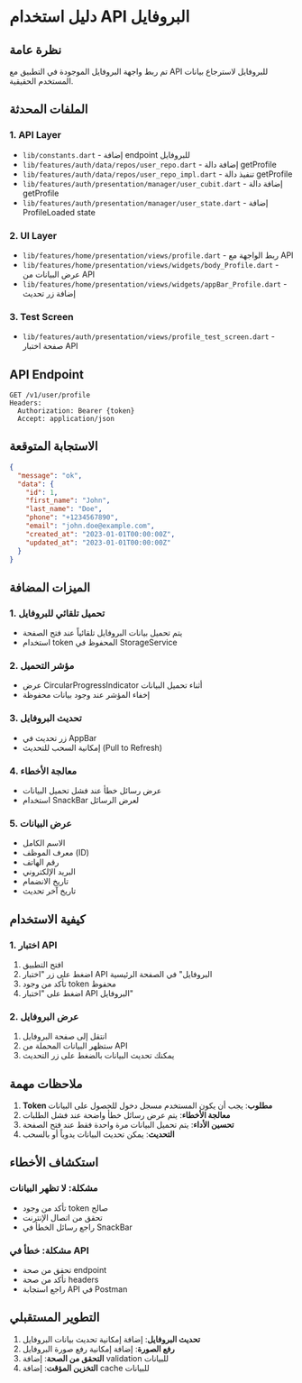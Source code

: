# دليل استخدام API البروفايل

## نظرة عامة
تم ربط واجهة البروفايل الموجودة في التطبيق مع API للبروفايل لاسترجاع بيانات المستخدم الحقيقية.

## الملفات المحدثة

### 1. API Layer
- `lib/constants.dart` - إضافة endpoint للبروفايل
- `lib/features/auth/data/repos/user_repo.dart` - إضافة دالة getProfile
- `lib/features/auth/data/repos/user_repo_impl.dart` - تنفيذ دالة getProfile
- `lib/features/auth/presentation/manager/user_cubit.dart` - إضافة دالة getProfile
- `lib/features/auth/presentation/manager/user_state.dart` - إضافة ProfileLoaded state

### 2. UI Layer
- `lib/features/home/presentation/views/profile.dart` - ربط الواجهة مع API
- `lib/features/home/presentation/views/widgets/body_Profile.dart` - عرض البيانات من API
- `lib/features/home/presentation/views/widgets/appBar_Profile.dart` - إضافة زر تحديث

### 3. Test Screen
- `lib/features/auth/presentation/views/profile_test_screen.dart` - صفحة اختبار API

## API Endpoint
```
GET /v1/user/profile
Headers: 
  Authorization: Bearer {token}
  Accept: application/json
```

## الاستجابة المتوقعة
```json
{
  "message": "ok",
  "data": {
    "id": 1,
    "first_name": "John",
    "last_name": "Doe", 
    "phone": "+1234567890",
    "email": "john.doe@example.com",
    "created_at": "2023-01-01T00:00:00Z",
    "updated_at": "2023-01-01T00:00:00Z"
  }
}
```

## الميزات المضافة

### 1. تحميل تلقائي للبروفايل
- يتم تحميل بيانات البروفايل تلقائياً عند فتح الصفحة
- استخدام token المحفوظ في StorageService

### 2. مؤشر التحميل
- عرض CircularProgressIndicator أثناء تحميل البيانات
- إخفاء المؤشر عند وجود بيانات محفوظة

### 3. تحديث البروفايل
- زر تحديث في AppBar
- إمكانية السحب للتحديث (Pull to Refresh)

### 4. معالجة الأخطاء
- عرض رسائل خطأ عند فشل تحميل البيانات
- استخدام SnackBar لعرض الرسائل

### 5. عرض البيانات
- الاسم الكامل
- معرف الموظف (ID)
- رقم الهاتف
- البريد الإلكتروني
- تاريخ الانضمام
- تاريخ آخر تحديث

## كيفية الاستخدام

### 1. اختبار API
1. افتح التطبيق
2. اضغط على زر "اختبار API البروفايل" في الصفحة الرئيسية
3. تأكد من وجود token محفوظ
4. اضغط على "اختبار API البروفايل"

### 2. عرض البروفايل
1. انتقل إلى صفحة البروفايل
2. ستظهر البيانات المحملة من API
3. يمكنك تحديث البيانات بالضغط على زر التحديث

## ملاحظات مهمة

1. **Token مطلوب**: يجب أن يكون المستخدم مسجل دخول للحصول على البيانات
2. **معالجة الأخطاء**: يتم عرض رسائل خطأ واضحة عند فشل الطلبات
3. **تحسين الأداء**: يتم تحميل البيانات مرة واحدة فقط عند فتح الصفحة
4. **التحديث**: يمكن تحديث البيانات يدوياً أو بالسحب

## استكشاف الأخطاء

### مشكلة: لا تظهر البيانات
- تأكد من وجود token صالح
- تحقق من اتصال الإنترنت
- راجع رسائل الخطأ في SnackBar

### مشكلة: خطأ في API
- تحقق من صحة endpoint
- تأكد من صحة headers
- راجع استجابة API في Postman

## التطوير المستقبلي

1. **تحديث البروفايل**: إضافة إمكانية تحديث بيانات البروفايل
2. **رفع الصورة**: إضافة إمكانية رفع صورة البروفايل
3. **التحقق من الصحة**: إضافة validation للبيانات
4. **التخزين المؤقت**: إضافة cache للبيانات
